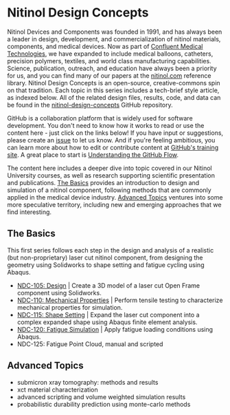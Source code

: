Nitinol Design Concepts
=======================

Nitinol Devices and Components was founded in 1991, and has always been a leader in design, development, and commercialization of nitinol materials, components, and medical devices. Now as part of [Confluent Medical Technologies](https://confluentmedical.com), we have expanded to include medical balloons, catheters, precision polymers, textiles, and world class manufacturing capabilities. Science, publication, outreach, and education have always been a priority for us, and you can find many of our papers at the [nitinol.com](https://nitinol.com) reference library. Nitinol Design Concepts is an open-source, creative-commons spin on that tradition. Each topic in this series includes a tech-brief style article, as indexed below. All of the related design files, results, code, and data can be found in the [nitinol-design-concepts](https://github.com/cbonsig/nitinol-design-concepts) GitHub repository. 

GitHub is a collaboration platform that is widely used for software development. You don't need to know how it works to read or use the content here - just click on the links below! If you have input or suggestions, please create an [issue](https://guides.github.com/features/issues/) to let us know. And if you're feeling ambitious, you can learn more about how to edit or contribute content at [GitHub's training site](https://services.github.com/on-demand/). A great place to start is [Understanding the GitHub Flow](https://guides.github.com/introduction/flow/).

The content here includes a deeper dive into topic covered in our Nitinol University courses, as well as research supporting scientific presentation and publications. [The Basics](#the-basics) provides an introduction to design and simulation of a nitinol component, following methods that are commonly applied in the medical device industry. [Advanced Topics](#advanced-topics) ventures into some more speculative territory, including new and emerging approaches that we find interesting. 


## The Basics

This first series follows each step in the design and analysis of a realistic (but non-proprietary) laser cut nitinol component, from designing the geometry using Solidworks to shape setting and fatigue cycling using Abaqus.

* [NDC-105: Design](105) \| Create a 3D model of a laser cut Open Frame component using Solidworks.
* [NDC-110: Mechanical Properties](110) \| Perform tensile testing to characterize mechanical properties for simulation.
* [NDC-115: Shape Setting](115) \| Expand the laser cut component into a complex expanded shape using Abaqus finite element analysis.
* [NDC-120: Fatigue Simulation](120) \| Apply fatigue loading conditions using Abaqus.
* NDC-125: Fatigue Point Cloud, manual and scripted

## Advanced Topics

* submicron xray tomography: methods and results
* xct material characterization
* advanced scripting and volume weighted simulation results
* probabilistic durability prediction using monte-carlo methods

